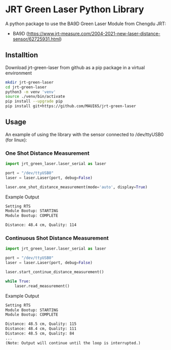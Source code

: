 # JRT Green Laser Python Library
A python package to use the BA9D Green Laser Module from Chengdu JRT:
* BA9D (https://www.jrt-measure.com/2004-2021-new-laser-distance-sensor/62725931.html)

## Installtion
Download jrt-green-laser from github as a pip package in a virtual environment

``` sh
mkdir jrt-green-laser
cd jrt-green-laser
python3 -m venv 'venv'
source ./venv/bin/activate
pip install --upgrade pip
pip install git+https://github.com/MAUI65/jrt-green-laser
```
## Usage
An example of using the library with the sensor connected to /dev/ttyUSB0 (for linux):

### One Shot Distance Measurement
```python
import jrt_green_laser.laser_serial as laser

port = "/dev/ttyUSB0"
laser = laser.Laser(port, debug=False)

laser.one_shot_distance_measurement(mode='auto', display=True)
```
Example Output
```markdown
Setting RTS
Module Bootup: STARTING
Module Bootup: COMPLETE 

Distance: 48.4 cm, Quality: 114
```

### Continuous Shot Distance Measurement
```python
import jrt_green_laser.laser_serial as laser

port = "/dev/ttyUSB0"
laser = laser.Laser(port, debug=False)

laser.start_continue_distance_measurement()

while True:
    laser.read_measurement()
```
Example Output
```markdown
Setting RTS
Module Bootup: STARTING
Module Bootup: COMPLETE 

Distance: 48.5 cm, Quality: 115
Distance: 48.4 cm, Quality: 111
Distance: 48.5 cm, Quality: 84
...
(Note: Output will continue until the loop is interrupted.)
```
